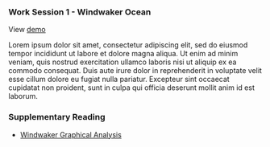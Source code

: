 ### Work Session 1 - Windwaker Ocean

View [demo](demo/worksession1.html)

Lorem ipsum dolor sit amet, consectetur adipiscing elit, sed do eiusmod tempor incididunt ut labore et dolore magna aliqua. Ut enim ad minim veniam, quis nostrud exercitation ullamco laboris nisi ut aliquip ex ea commodo consequat. Duis aute irure dolor in reprehenderit in voluptate velit esse cillum dolore eu fugiat nulla pariatur. Excepteur sint occaecat cupidatat non proident, sunt in culpa qui officia deserunt mollit anim id est laborum.


### Supplementary Reading

*   [Windwaker Graphical Analysis][]


[Windwaker Graphical Analysis]: https://medium.com/@gordonnl/wind-waker-graphics-analysis-a0b575a31127